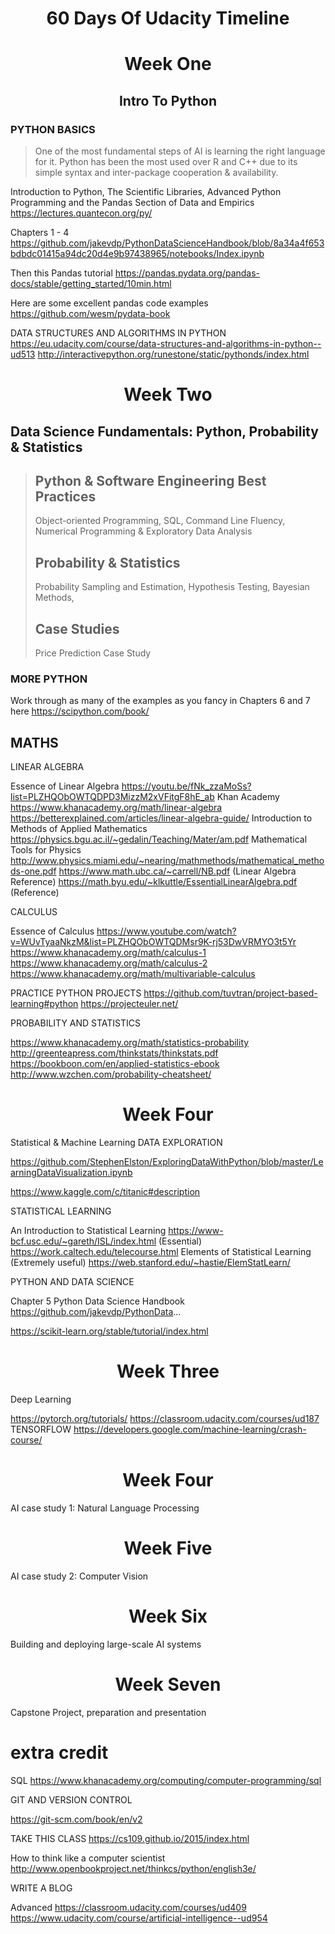 <center> <h1>60 Days Of Udacity Timeline</h1> </center>
<center> <h1>Week One</h1> </center>
<center> <h2>Intro To Python</h2> </center>

### PYTHON BASICS
>One of the most fundamental steps of AI is learning
the right language for it. Python has been the most
used over R and C++ due to its simple syntax and
inter-package cooperation & availability.


Introduction to Python, The Scientific Libraries, Advanced Python Programming and the Pandas Section of Data and Empirics https://lectures.quantecon.org/py/

Chapters 1 - 4 https://github.com/jakevdp/PythonDataScienceHandbook/blob/8a34a4f653bdbdc01415a94dc20d4e9b97438965/notebooks/Index.ipynb

Then this Pandas tutorial https://pandas.pydata.org/pandas-docs/stable/getting_started/10min.html

Here are some excellent pandas code examples https://github.com/wesm/pydata-book

DATA STRUCTURES AND ALGORITHMS IN PYTHON
https://eu.udacity.com/course/data-structures-and-algorithms-in-python--ud513
http://interactivepython.org/runestone/static/pythonds/index.html


<center> <h1>Week Two</h1> </center>

## Data Science Fundamentals: Python, Probability & Statistics 

> ## Python & Software Engineering Best Practices
>Object-oriented Programming,
SQL,
Command Line Fluency,
Numerical Programming & Exploratory Data Analysis
> ## Probability & Statistics
>Probability
Sampling and Estimation,
Hypothesis Testing,
Bayesian Methods,
> ## Case Studies
> Price Prediction Case Study

### MORE PYTHON

Work through as many of the examples as you fancy in Chapters 6 and 7 here https://scipython.com/book/

## MATHS

LINEAR ALGEBRA 

Essence of Linear Algebra https://youtu.be/fNk_zzaMoSs?list=PLZHQObOWTQDPD3MizzM2xVFitgF8hE_ab
Khan Academy https://www.khanacademy.org/math/linear-algebra
https://betterexplained.com/articles/linear-algebra-guide/
Introduction to Methods of Applied Mathematics https://physics.bgu.ac.il/~gedalin/Teaching/Mater/am.pdf
Mathematical Tools for Physics http://www.physics.miami.edu/~nearing/mathmethods/mathematical_methods-one.pdf
https://www.math.ubc.ca/~carrell/NB.pdf (Linear Algebra Reference)
https://math.byu.edu/~klkuttle/EssentialLinearAlgebra.pdf (Reference)

CALCULUS

Essence of Calculus https://www.youtube.com/watch?v=WUvTyaaNkzM&list=PLZHQObOWTQDMsr9K-rj53DwVRMYO3t5Yr
https://www.khanacademy.org/math/calculus-1
https://www.khanacademy.org/math/calculus-2
https://www.khanacademy.org/math/multivariable-calculus

PRACTICE PYTHON PROJECTS
https://github.com/tuvtran/project-based-learning#python
https://projecteuler.net/



PROBABILITY AND STATISTICS

https://www.khanacademy.org/math/statistics-probability
http://greenteapress.com/thinkstats/thinkstats.pdf
https://bookboon.com/en/applied-statistics-ebook
http://www.wzchen.com/probability-cheatsheet/

<center> <h1>Week Four</h1> </center>
Statistical & Machine Learning
DATA EXPLORATION

https://github.com/StephenElston/ExploringDataWithPython/blob/master/LearningDataVisualization.ipynb

https://www.kaggle.com/c/titanic#description

STATISTICAL LEARNING 

An Introduction to Statistical Learning https://www-bcf.usc.edu/~gareth/ISL/index.html (Essential)
https://work.caltech.edu/telecourse.html
Elements of Statistical Learning (Extremely useful)
https://web.stanford.edu/~hastie/ElemStatLearn/ 

PYTHON AND DATA SCIENCE

Chapter 5 Python Data Science Handbook https://github.com/jakevdp/PythonData...

https://scikit-learn.org/stable/tutorial/index.html


<center> <h1>Week Three</h1> </center>
Deep Learning

https://pytorch.org/tutorials/
https://classroom.udacity.com/courses/ud187
TENSORFLOW
https://developers.google.com/machine-learning/crash-course/


<center> <h1>Week Four</h1> </center>

AI case study 1: Natural Language Processing

<center> <h1>Week Five</h1> </center>
AI case study 2: Computer Vision

<center> <h1>Week Six</h1> </center>
Building and deploying large-scale AI systems

<center> <h1>Week Seven</h1> </center>
Capstone Project, preparation and presentation


# extra credit
SQL
https://www.khanacademy.org/computing/computer-programming/sql

GIT AND VERSION CONTROL

https://git-scm.com/book/en/v2 

TAKE THIS CLASS
https://cs109.github.io/2015/index.html



How to think like a computer scientist http://www.openbookproject.net/thinkcs/python/english3e/

WRITE A BLOG


Advanced
https://classroom.udacity.com/courses/ud409
https://www.udacity.com/course/artificial-intelligence--ud954
